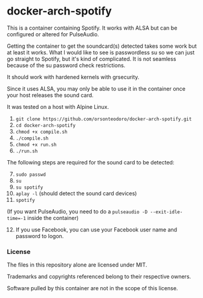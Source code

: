 # docker-arch-spotify

This is a container containing Spotify.  It works with ALSA but can be configured or altered for PulseAudio.

Getting the container to get the soundcard(s) detected takes some work but at least it works.  What I would like to see is passwordless su so we can just go straight to Spotify, but it's kind of complicated.  It is not seamless because of the su password check restrictions.

It should work with hardened kernels with grsecurity.

Since it uses ALSA, you may only be able to use it in the container once your host releases the sound card.

It was tested on a host with Alpine Linux.

1. `git clone https://github.com/orsonteodoro/docker-arch-spotify.git`
2. `cd docker-arch-spotify`
3. `chmod +x compile.sh`
4. `./compile.sh`
5. `chmod +x run.sh`
6. `./run.sh`

The following steps are required for the sound card to be detected:

7. `sudo passwd`
8. `su`
9. `su spotify`
10. `aplay -l` (should detect the sound card devices)
11. `spotify`

(If you want PulseAudio, you need to do a `pulseaudio -D --exit-idle-time=-1` inside the container)

12.  If you use Facebook, you can use your Facebook user name and password to logon.

### License

The files in this repository alone are licensed under MIT.

Trademarks and copyrights referenced belong to their respective owners.

Software pulled by this container are not in the scope of this license.
